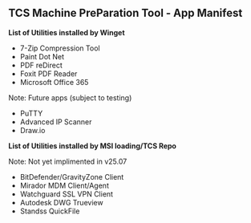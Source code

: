 ## TCS Machine PreParation Tool - App Manifest ##

**List of Utilities installed by Winget**

+ 7-Zip Compression Tool
+ Paint Dot Net
+ PDF reDirect
+ Foxit PDF Reader
+ Microsoft Office 365

Note: Future apps (subject to testing)
+ PuTTY
+ Advanced IP Scanner
+ Draw.io

**List of Utilities installed by MSI loading/TCS Repo**

Note: Not yet implimented in v25.07
+ BitDefender/GravityZone Client
+ Mirador MDM Client/Agent
+ Watchguard SSL VPN Client
+ Autodesk DWG Trueview
+ Standss QuickFile
